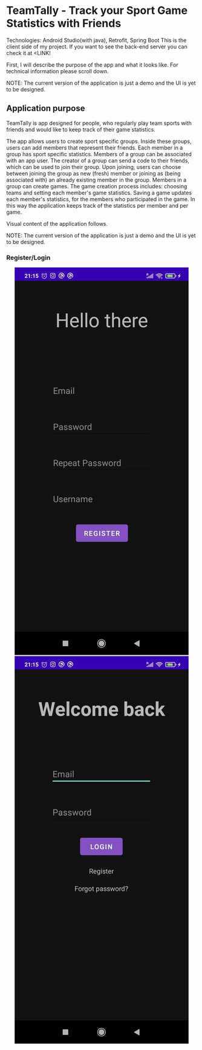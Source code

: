 # TeamTally - Track your Sport Game Statistics with Friends

Technologies: Android Studio(with java), Retrofit, Spring Boot
This is the client side of my project. If you want to see the back-end server you can check it at <LINK!

First, I will describe the purpose of the app and what it looks like. For technical information please scroll down.

NOTE: The current version of the application is just a demo and the UI is yet to be designed.

## Application purpose
TeamTally is app designed for people, who regularly play team sports with friends and would like to keep track of their game statistics.

The app allows users to create sport specific groups. Inside these groups, users can add members that represent their friends. Each member in a group has sport specific statistics. Members of a group can be associated with an app user. The creator of a group can send a code to their friends, which can be used to join their group. Upon joining, users can choose between joining the group as new (fresh) member or joining as (being associated with) an already existing member in the group. Members in a group can create games. The game creation process includes: choosing teams and setting each member's game statistics. Saving a game updates each member's statistics, for the members who participated in the game. In this way the application keeps track of the statistics per member and per game.

Visual content of the application follows.

NOTE: The current version of the application is just a demo and the UI is yet to be designed.

### Register/Login

<div align="center">
	<img src="https://github.com/Djimi02/Sport-App-Client/blob/main/images/register.jpg">
    <img src="https://github.com/Djimi02/Sport-App-Client/blob/main/images/login.jpg">
</div>